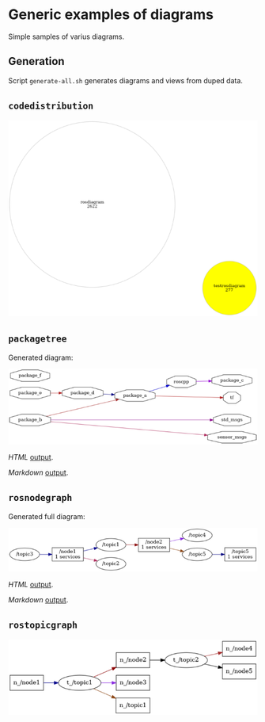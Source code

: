 # Generic examples of diagrams

Simple samples of varius diagrams.


## Generation

Script `generate-all.sh` generates diagrams and views from duped data.


## `codedistribution`

[![code distribution chart](codedistribution/out/graph-small.png "code distribution chart")](codedistribution/out/graph.png)


## `packagetree`

Generated diagram:

[![catkin packages tree](catkinlist/out/full_graph-small.png "catkin packages tree")](catkinlist/out/full_graph.png)

*HTML* [output](catkinlist/out/full_graph.html).

*Markdown* [output](catkinlist/out/full_graph.md).


## `rosnodegraph`

Generated full diagram:

[![ROS node graph](rosnodelist/out/whole_graph-small.png "ROS node graph")](rosnodelist/out/whole_graph.png)

*HTML* [output](rosnodelist/out/full_graph.html).

*Markdown* [output](rosnodelist/out/full_graph.md).


## `rostopicgraph`

[![ROS topics graph](rostopiclist/out/graph-small.png "ROS topics graph")](rostopiclist/out/graph.png)
